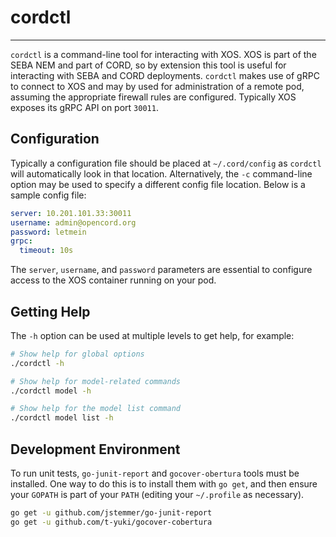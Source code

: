 # cordctl
---

`cordctl` is a command-line tool for interacting with XOS. XOS is part of the SEBA NEM and part of CORD, so by extension this tool is useful for interacting with SEBA and CORD deployments. `cordctl` makes use of gRPC to connect to XOS and may by used for administration of a remote pod, assuming the appropriate firewall rules are configured. Typically XOS exposes its gRPC API on port `30011`.

## Configuration

Typically a configuration file should be placed at `~/.cord/config` as `cordctl` will automatically look in that location. Alternatively, the `-c` command-line option may be used to specify a different config file location. Below is a sample config file:

```yaml
server: 10.201.101.33:30011
username: admin@opencord.org
password: letmein
grpc:
  timeout: 10s
```

The `server`, `username`, and `password` parameters are essential to configure access to the XOS container running on your pod. 

## Getting Help

The `-h` option can be used at multiple levels to get help, for example:

```bash
# Show help for global options
./cordctl -h

# Show help for model-related commands
./cordctl model -h

# Show help for the model list command
./cordctl model list -h
```

## Development Environment

To run unit tests, `go-junit-report` and `gocover-obertura` tools must be installed. One way to do this is to install them with `go get`, and then ensure your `GOPATH` is part of your `PATH` (editing your `~/.profile` as necessary). 

```bash
go get -u github.com/jstemmer/go-junit-report
go get -u github.com/t-yuki/gocover-cobertura
```


